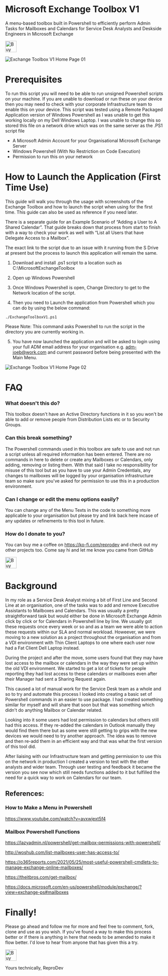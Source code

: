# Microsoft Exchange Toolbox V1

A menu-based toolbox built in Powershell to efficiently perform Admin Tasks for Mailboxes and Calendars for Service Desk Analysts and Deskside Engineers in Microsoft Exchange

<a href='https://ko-fi.com/Z8Z6E0CY0' target='_blank'><img height='36' style='border:0px;height:36px;' src='https://cdn.ko-fi.com/cdn/kofi2.png?v=3' border='0' alt='Buy Me a Coffee at ko-fi.com' /></a>

![Exchange Toolbox V1 Home Page 01](https://user-images.githubusercontent.com/8764255/180898335-616002c2-3bbd-4ea1-bcdf-556b82e91570.png)


# Prerequisites

To run this script you will need to be able to run unsigned Powershell scripts on your machine. If you are unable to download or run these on your device then you may need to check with your corporate Infrastructure team to enable this on your device. This script was tested using a Remote Packaged Application version of Windows Powershell as I was unable to get this working locally on my Dell Windows Laptop. I was unable to change this so stored this file on a network drive which was on the same server as the .PS1 script file

- A Microsoft Admin Account for your Organisational Microsoft Exchange Server
- Windows Powershell (With No Restriction on Code Execution)
- Permission to run this on your network

# How to Launch the Application (First Time Use)

This guide will walk you through the usage with screenshots of the Exchange Toolbox and how to launch the script when using for the first time. This guide can also be used as reference if you need later. 

There is a separate guide for an Example Scenario of “Adding a User to A Shared Calendar”. That guide breaks down that process from start to finish with a way to check your work as well with “List all Users that have Delegate Access to a Mailbox”. 

The exact link to the script due to an issue with it running from the S Drive at present but the process to launch this application will remain the same.

1. Download and install .ps1 script to a location such as C:\MicrosoftExchangeToolbox

2. Open up Windows Powershell

3. Once Windows Powershell is open, Change Directory to get to the Network location of the script. 

4. Then you need to Launch the application from Powershell which you can do by using the below command:

<code>./ExchangeToolboxV1.ps1</code>

Please Note: This command asks Powershell to run the script in the directory you are currently working in.

5. You have now launched the application and will be asked to login using your full ADM email address for your organisation e.g. adm-joeb@work.com and current password before being presented with the Main Menu.

![Exchange Toolbox V1 Home Page 02](https://user-images.githubusercontent.com/8764255/180899049-1c8a0e17-1ad5-423b-b3d2-656e4beb2ff6.png)

# FAQ

### What doesn't this do?

This toolbox doesn't have an Active Directory functions in it so you won't be able to add or remove people from Distribution Lists etc or to Security Groups.

### Can this break something?

The Powershell commands used in this toolbox are safe to use and not run a script unless all required information has been entered. There are no commands in here to delete or create any Mailboxes or Calendars, only adding, removing or listing them. With that said I take no responsibility for misuse of this tool but as you have to use your Admin Credentials, any changes to mailboxes will be logged by your organisation infrastructure team so make sure you've asked for permission to use this in a production environment.

### Can I change or edit the menu options easily?

You can change any of the Menu Texts in the code to something more applicable to your organisation but please try and link back here incase of any updates or refinements to this tool in future.

### How do I donate to you?

You can buy me a coffee on https://ko-fi.com/reprodev and check out my other projects too. Come say hi and let me know you came from GitHub

<a href='https://ko-fi.com/Z8Z6E0CY0' target='_blank'><img height='36' style='border:0px;height:36px;' src='https://cdn.ko-fi.com/cdn/kofi2.png?v=3' border='0' alt='Buy Me a Coffee at ko-fi.com' /></a>

# Background

In my role as a Service Desk Analyst mixing a bit of First Line and Second Line at an organisation, one of the tasks was to add and remove Executive Assistants to Mailboxes and Calendars. This was usually a pretty straightforward task but would either be done in Microsoft Exchange Admin click by click or for Calendars in Powershell line by line. We usually got these requests once every week or so and as a team we were able to action these requests within our SLA and normal workload. Howeever, we were moving to a new solution as a project throughout the organisation and from a VDI environment with Thin Client Laptops to one where each user now had a Fat Client Dell Laptop instead.

During the project and after the move, some users found that they may have lost access to the mailbox or calendars in the way they were set up within the old VDI environment. We started to get a lot of tickets for people reporting they had lost access to these calendars or mailboxes even after their Manager had sent a Sharing Request again.

This caused a lot of manual work for the Service Desk team as a whole and so to try and automate this process I looked into creating a basic set of Powershell commands in an easier to use package. I had created something similar for myself and will share that soon but that was something which didn't do anything Mailbox or Calendar related.

Looking into it some users had lost permission to calendars but others still had this access. If they re-added the calendars in Outlook manually they would find them there but as some were still getting to grips with the new devices we would need to try another approach. The idea was to remove and then re-add them in an efficient way and that was what the first version of this tool did.

After liaising with our Infrastructure team and getting permission to use this on the network in production I created a version to test with the other analysts and wider team. Through user testing and feedback it became the version you see now which still needs functions added to it but fulfilled the need for a quick way to work on Calendars for our team.

## References:

### How to Make a Menu in Powershell

https://www.youtube.com/watch?v=avxwjext5f4

### Mailbox Powershell Functions

https://lazyadmin.nl/powershell/get-mailbox-permissions-with-powershell/

http://woshub.com/list-mailboxes-user-has-access-to/

https://o365reports.com/2021/05/25/most-useful-powershell-cmdlets-to-manage-exchange-online-mailboxes/

https://theitbros.com/get-mailbox/

https://docs.microsoft.com/en-us/powershell/module/exchange/?view=exchange-ps#mailboxes

# Finally!

Please go ahead and follow me for more and feel free to comment, fork, clone and use as you wish. If you've found a way to make this process better or if there is anything in here that needs to be amended to make it flow better. I'd love to hear from anyone that has given this a try.

<a href='https://ko-fi.com/Z8Z6E0CY0' target='_blank'><img height='36' style='border:0px;height:36px;' src='https://cdn.ko-fi.com/cdn/kofi2.png?v=3' border='0' alt='Buy Me a Coffee at ko-fi.com' /></a>

Yours technically,
ReproDev

